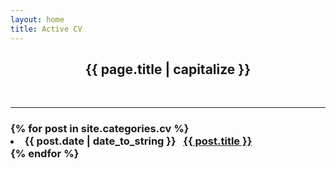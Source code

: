 ```yaml
---
layout: home
title: Active CV
---
```

<center> <h2> <strong> {{ page.title | capitalize }} </strong> </h2> </center>
<br>
<hr>
  <div class="w3-container w3-blue">
  <h3>
{% for post in site.categories.cv %}
 <li>  <span>{{ post.date | date_to_string }}</span>  
              &nbsp; <a href="{{ post.url }}"> {{ post.title }}</a>
  </li>
{% endfor %}
</h3>
</div>
